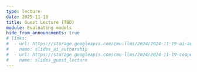 ```yaml
---
type: lecture
date: 2025-11-18
title: Guest Lecture (TBD)
module: Evaluating models
hide_from_announcments: true
# links: 
#  - url: https://storage.googleapis.com/cmu-llms/2024/2024-11-19-ai-authorship.pdf
#    name: slides_ai_authorship
#  - url: https://storage.googleapis.com/cmu-llms/2024/2024-11-19-cooper-guest-lecture.pdf
#    name: slides_guest_lecture
---
```

<!-- Readings:
 - [Generative AI Supply Chain](https://arxiv.org/abs/2309.08133) -->
<!-- Readings:
 - [RLHF](https://arxiv.org/abs/2203.02155)
 - [DPO](https://arxiv.org/abs/2305.18290) -->